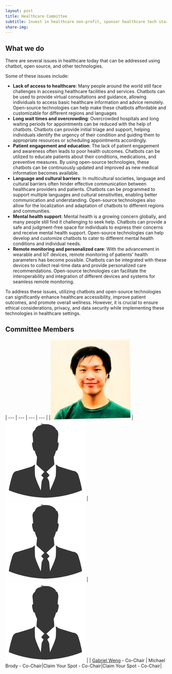 ```yaml
---
layout: post
title: Healthcare Committee
subtitle: Invest in healthcare non-profit, sponsor healthcare tech startups and projects
share-img:
---
```


## What we do

There are several issues in healthcare today that can be addressed using chatbot, open source, and other technologies. 

Some of these issues include:
- **Lack of access to healthcare**: Many people around the world still face challenges in accessing healthcare facilities and services. Chatbots can be used to provide virtual consultations and guidance, allowing individuals to access basic healthcare information and advice remotely. Open-source technologies can help make these chatbots affordable and customizable for different regions and languages
- **Long wait times and overcrowding**: Overcrowded hospitals and long waiting periods for appointments can be reduced with the help of chatbots. Chatbots can provide initial triage and support, helping individuals identify the urgency of their condition and guiding them to appropriate resources or scheduling appointments accordingly.
- **Patient engagement and education**: The lack of patient engagement and awareness often leads to poor health outcomes. Chatbots can be utilized to educate patients about their conditions, medications, and preventive measures. By using open-source technologies, these chatbots can be continuously updated and improved as new medical information becomes available.
- **Language and cultural barriers**: In multicultural societies, language and cultural barriers often hinder effective communication between healthcare providers and patients. Chatbots can be programmed to support multiple languages and cultural sensitivities, enabling better communication and understanding. Open-source technologies also allow for the localization and adaptation of chatbots to different regions and communities.
- **Mental health support**: Mental health is a growing concern globally, and many people still find it challenging to seek help. Chatbots can provide a safe and judgment-free space for individuals to express their concerns and receive mental health support. Open-source technologies can help develop and customize chatbots to cater to different mental health conditions and individual needs.
- **Remote monitoring and personalized care**: With the advancement in wearable and IoT devices, remote monitoring of patients' health parameters has become possible. Chatbots can be integrated with these devices to collect real-time data and provide personalized care recommendations. Open-source technologies can facilitate the interoperability and integration of different devices and systems for seamless remote monitoring.

To address these issues, utilizing chatbots and open-source technologies can significantly enhance healthcare accessibility, improve patient outcomes, and promote overall wellness. However, it is crucial to ensure ethical considerations, privacy, and data security while implementing these technologies in healthcare settings.

## Committee Members

| --- | --- | --- | --- |
|<img src="https://raw.githubusercontent.com/LastMileNow/lastmilenow.github.io/main/assets/img/gabeweng.jpg" alt="Gabe Weng" width=250 /> | <img src="https://raw.githubusercontent.com/LastMileNow/lastmilenow.github.io/main/assets/img/male_headshot.jpg" alt="Jade" width=250 /> | <img src="https://raw.githubusercontent.com/LastMileNow/lastmilenow.github.io/main/assets/img/male_headshot.jpg" alt="" width=250 /> | <img src="https://raw.githubusercontent.com/LastMileNow/lastmilenow.github.io/main/assets/img/male_headshot.jpg" alt="Jade" width=250 />  |
| [Gabriel Weng](https://www.gabrielweng.com) - Co-Chair | Michael Brody - Co-Chair|Claim Your Spot - Co-Chair|Claim Your Spot - Co-Chair|

